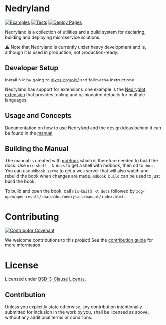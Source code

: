 # Nedryland

[![Examples](https://github.com/goodbyekansas/nedryland/actions/workflows/build-examples.yml/badge.svg)](https://github.com/goodbyekansas/nedryland/actions/workflows/build-examples.yml)
[![Tests](https://github.com/goodbyekansas/nedryland/actions/workflows/test.yaml/badge.svg)](https://github.com/goodbyekansas/nedryland/actions/workflows/test.yaml)
[![Deploy Pages](https://github.com/goodbyekansas/nedryland/actions/workflows/deploy-book.yml/badge.svg)](https://github.com/goodbyekansas/nedryland/actions/workflows/deploy-book.yml)

Nedryland is a collection of utilities and a build system for declaring, building and deploying
microservice solutions.

⚠ Note that Nedryland is currently under heavy development and is, although it is used in
production, not production-ready.

## Developer Setup

Install Nix by going to [nixos.org/nix/](https://nixos.org/nix/) and follow the
instructions.

Nedryland has support for extensions, one example is the [Nedryglot extension](https://github.com/goodbyekansas/nedryglot)
that provides tooling and opinionated defaults for multiple languages.

## Usage and Concepts

Documentation on how to use Nedryland and the design ideas behind it can be
found in the [manual](http://goodbyekansas.github.io/nedryland).

## Building the Manual

The manual is created with [mdBook](https://github.com/rust-lang/mdBook) which
is therefore needed to build the docs. Use `nix-shell -A docs` to get a shell
with mdbook, then cd to `docs`. You can use `mdbook serve` to get a web server
that will also watch and rebuild the book when changes are made. `mdbook build`
can be used to just build the book.

To build and open the book, call `nix-build -A docs` followed by
`xdg-open`/`open` `result/share/doc/nedryland/manual/index.html`.

# Contributing

[![Contributor Covenant](https://img.shields.io/badge/Contributor%20Covenant-2.1-4baaaa.svg)](CODE_OF_CONDUCT.md)

We welcome contributions to this project! See the [contribution guide](CONTRIBUTING.md)
for more information.

# License

Licensed under
[BSD-3-Clause License](https://github.com/goodbyekansas/nedryland/blob/main/LICENSE).

## Contribution

Unless you explicitly state otherwise, any contribution intentionally submitted for
inclusion in the work by you, shall be licensed as above, without any additional terms or
conditions.
